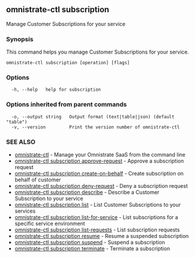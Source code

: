 ## omnistrate-ctl subscription

Manage Customer Subscriptions for your service

### Synopsis

This command helps you manage Customer Subscriptions for your service.

```
omnistrate-ctl subscription [operation] [flags]
```

### Options

```
  -h, --help   help for subscription
```

### Options inherited from parent commands

```
  -o, --output string   Output format (text|table|json) (default "table")
  -v, --version         Print the version number of omnistrate-ctl
```

### SEE ALSO

- [omnistrate-ctl](omnistrate-ctl.md) - Manage your Omnistrate SaaS from the command line
- [omnistrate-ctl subscription approve-request](omnistrate-ctl_subscription_approve-request.md) - Approve a subscription request
- [omnistrate-ctl subscription create-on-behalf](omnistrate-ctl_subscription_create-on-behalf.md) - Create subscription on behalf of customer
- [omnistrate-ctl subscription deny-request](omnistrate-ctl_subscription_deny-request.md) - Deny a subscription request
- [omnistrate-ctl subscription describe](omnistrate-ctl_subscription_describe.md) - Describe a Customer Subscription to your service
- [omnistrate-ctl subscription list](omnistrate-ctl_subscription_list.md) - List Customer Subscriptions to your services
- [omnistrate-ctl subscription list-for-service](omnistrate-ctl_subscription_list-for-service.md) - List subscriptions for a specific service environment
- [omnistrate-ctl subscription list-requests](omnistrate-ctl_subscription_list-requests.md) - List subscription requests
- [omnistrate-ctl subscription resume](omnistrate-ctl_subscription_resume.md) - Resume a suspended subscription
- [omnistrate-ctl subscription suspend](omnistrate-ctl_subscription_suspend.md) - Suspend a subscription
- [omnistrate-ctl subscription terminate](omnistrate-ctl_subscription_terminate.md) - Terminate a subscription
